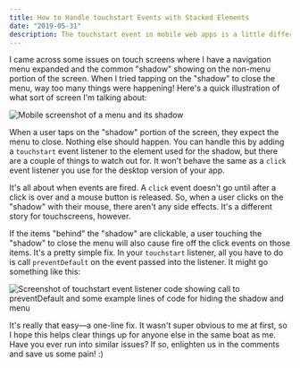 ```yaml
---
title: How to Handle touchstart Events with Stacked Elements
date: "2019-05-31"
description: The touchstart event in mobile web apps is a little different than the click event. Here's how I solved an issue I've run into frequently.
---
```


I came across some issues on touch screens where I have a navigation menu expanded and the common "shadow" showing on the non-menu portion of the screen. When I tried tapping on the "shadow" to close the menu, way too many things were happening! Here's a quick illustration of what sort of screen I'm talking about:

![Mobile screenshot of a menu and its shadow](https://thepracticaldev.s3.amazonaws.com/i/ql9hc8t6rgeghdx1ikgw.png)

When a user taps on the "shadow" portion of the screen, they expect the menu to close. Nothing else should happen. You can handle this by adding a `touchstart` event listener to the element used for the shadow, but there are a couple of things to watch out for. It won't behave the same as a `click` event listener you use for the desktop version of your app.

It's all about when events are fired. A `click` event doesn't go until after a click is over and a mouse button is released. So, when a user clicks on the "shadow" with their mouse, there aren't any side effects. It's a different story for touchscreens, however.

If the items "behind" the "shadow" are clickable, a user touching the "shadow" to close the menu will also cause fire off the click events on those items. It's a pretty simple fix. In your `touchstart` listener, all you have to do is call `preventDefault` on the event passed into the listener. It might go something like this:

![Screenshot of touchstart event listener code showing call to preventDefault and some example lines of code for hiding the shadow and menu](https://thepracticaldev.s3.amazonaws.com/i/llil1vy7msaoswf3dbtf.png)

It's really that easy&mdash;a one-line fix. It wasn't super obvious to me at first, so I hope this helps clear things up for anyone else in the same boat as me. Have you ever run into similar issues? If so, enlighten us in the comments and save us some pain! :)
